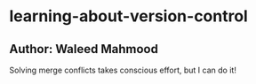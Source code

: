 # learning-about-version-control
## Author: Waleed Mahmood

Solving merge conflicts takes conscious effort, but I can do it!